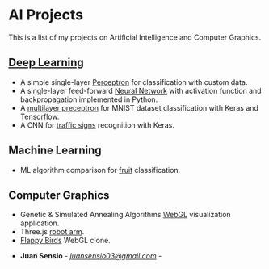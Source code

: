 # AI Projects
This is a list of my projects on Artificial Intelligence and Computer Graphics.

## [Deep Learning](https://github.com/JuanSensio/AIprojects/tree/master/DL)

- A simple single-layer [Perceptron](https://github.com/JuanSensio/AIprojects/blob/master/DL/perceptron/perceptron.ipynb) for classification with custom data.
- A single-layer feed-forward [Neural Network](https://github.com/JuanSensio/AIprojects/blob/master/DL/nn/nn.py) with activation function and backpropagation implemented in Python.
- A [multilayer preceptron](https://github.com/JuanSensio/AIprojects/blob/master/DL/mnist) for MNIST dataset classification
with Keras and Tensorflow. 
- A CNN for [traffic signs](https://github.com/JuanSensio/AIprojects/blob/master/DL/traffic/trafficSigns.ipynb) recognition with Keras.

## Machine Learning

- ML algorithm comparison for [fruit](https://github.com/JuanSensio/AIprojects/tree/master/ML/fruits) classification.

## Computer Graphics
- Genetic & Simulated Annealing Algorithms [WebGL](https://juansensio.github.io/AIprojects/webGL/gen.html) visualization application.
- Three.js [robot arm](https://juansensio.github.io/AIprojects/webGL/robot.html).
- [Flappy Birds](https://juansensio.github.io/AIprojects/webGL/bird/index.html) WebGL clone.
<!-- - WebGL [polyline](https://juansensio.github.io/AIprojects/webGL/dots&lines.html) basic example. -->

* **Juan Sensio** - *juansensio03@gmail.com* -
